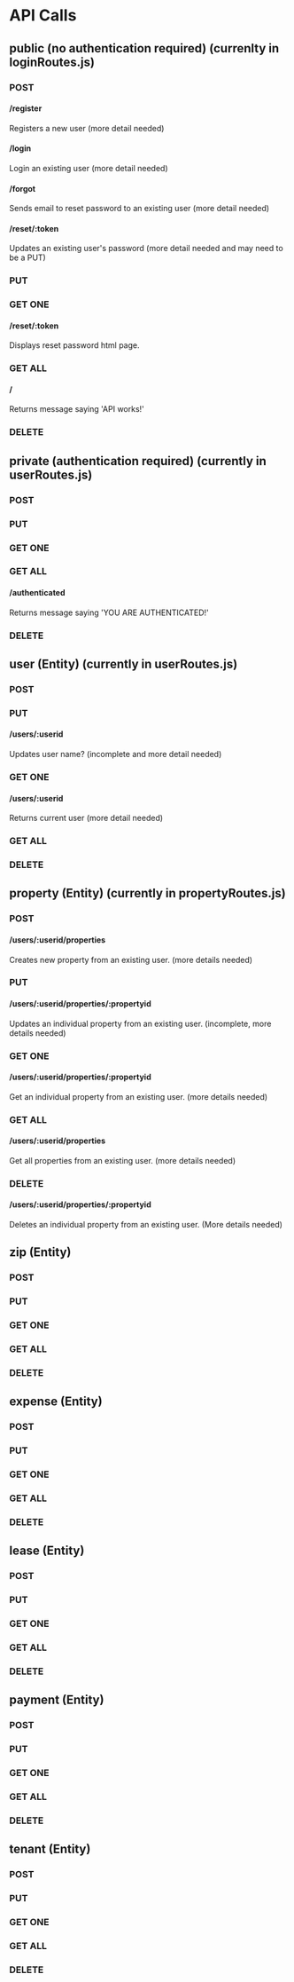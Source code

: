 API Calls
=========

public (no authentication required) (currenlty in loginRoutes.js)
------

### POST
#### /register
Registers a new user (more detail needed)
#### /login
Login an existing user (more detail needed)
#### /forgot
Sends email to reset password to an existing user (more detail needed)
#### /reset/:token
Updates an existing user's password (more detail needed and may need to be a PUT)

### PUT

### GET ONE
#### /reset/:token
Displays reset password html page.

### GET ALL
#### /
Returns message saying 'API works!'

### DELETE

private (authentication required) (currently in userRoutes.js)
------

### POST

### PUT

### GET ONE

### GET ALL
#### /authenticated
Returns message saying 'YOU ARE AUTHENTICATED!'

### DELETE

user (Entity) (currently in userRoutes.js)
------

### POST

### PUT
#### /users/:userid
Updates user name? (incomplete and more detail needed)

### GET ONE
#### /users/:userid
Returns current user (more detail needed)

### GET ALL

### DELETE

property (Entity) (currently in propertyRoutes.js)
------

### POST
#### /users/:userid/properties
Creates new property from an existing user. (more details needed)

### PUT
#### /users/:userid/properties/:propertyid
Updates an individual property from an existing user. (incomplete, more details needed)

### GET ONE
#### /users/:userid/properties/:propertyid
Get an individual property from an existing user. (more details needed)

### GET ALL
#### /users/:userid/properties
Get all properties from an existing user. (more details needed)

### DELETE
#### /users/:userid/properties/:propertyid
Deletes an individual property from an existing user. (More details needed)

zip (Entity)
------

### POST

### PUT

### GET ONE

### GET ALL

### DELETE

expense (Entity)
------

### POST

### PUT

### GET ONE

### GET ALL

### DELETE

lease (Entity)
------

### POST

### PUT

### GET ONE

### GET ALL

### DELETE

payment (Entity)
------

### POST

### PUT

### GET ONE

### GET ALL

### DELETE

tenant (Entity)
------

### POST

### PUT

### GET ONE

### GET ALL

### DELETE


